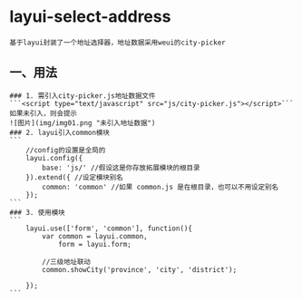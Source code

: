 # layui-select-address
	基于layui封装了一个地址选择器，地址数据采用weui的city-picker
## 一、用法
	### 1. 需引入city-picker.js地址数据文件
	```<script type="text/javascript" src="js/city-picker.js"></script>```
	如果未引入，则会提示
	![图片](img/img01.png "未引入地址数据")
	### 2. layui引入common模块
	```
		//config的设置是全局的
		layui.config({
			base: 'js/' //假设这是你存放拓展模块的根目录
		}).extend({ //设定模块别名
			common: 'common' //如果 common.js 是在根目录，也可以不用设定别名
		});
	```
	### 3. 使用模块
	```
		layui.use(['form', 'common'], function(){
			var common = layui.common,
				form = layui.form;
			
			//三级地址联动
			common.showCity('province', 'city', 'district');

		});
	```

